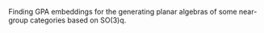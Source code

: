 Finding GPA embeddings for the generating planar algebras of some near-group categories based on SO(3)q.
